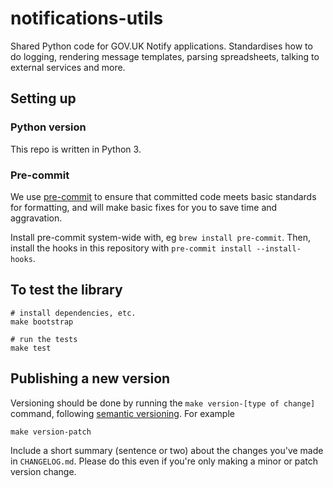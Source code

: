 # notifications-utils

Shared Python code for GOV.UK Notify applications. Standardises how to do logging, rendering message templates, parsing spreadsheets, talking to external services and more.

## Setting up

### Python version

This repo is written in Python 3.

### Pre-commit

We use [pre-commit](https://pre-commit.com/) to ensure that committed code meets basic standards for formatting, and will make basic fixes for you to save time and aggravation.

Install pre-commit system-wide with, eg `brew install pre-commit`. Then, install the hooks in this repository with `pre-commit install --install-hooks`.

## To test the library

```
# install dependencies, etc.
make bootstrap

# run the tests
make test
```

## Publishing a new version

Versioning should be done by running the `make version-[type of change]` command, following [semantic versioning](https://semver.org/). For example

```
make version-patch
```

Include a short summary (sentence or two) about the changes you've made in `CHANGELOG.md`. Please do this even if you're only making a minor or patch version change.
